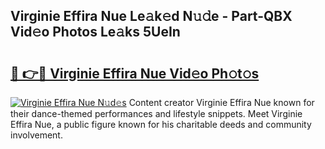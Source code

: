 ## Virginie Effira Nue Le𝚊k𝚎d N𝚞𝚍e - Part-QBX Vid𝚎o Photos Le𝚊ks 5UeIn

# <h2><a href="http://fb2pvq.evod.top/?m=Virginie+Effira+Nue">🔗 👉🔴 Virginie Effira Nue Vid𝚎o Ph𝚘t𝚘s</a></h2>

[![Virginie Effira Nue N𝚞d𝚎s](https://i.imgur.com/8V9OHl7.gif)](http://fb2pvq.evod.top/?m=Virginie+Effira+Nue)
Content creator Virginie Effira Nue known for their dance-themed performances and lifestyle snippets. Meet Virginie Effira Nue, a public figure known for his charitable deeds and community involvement. 
